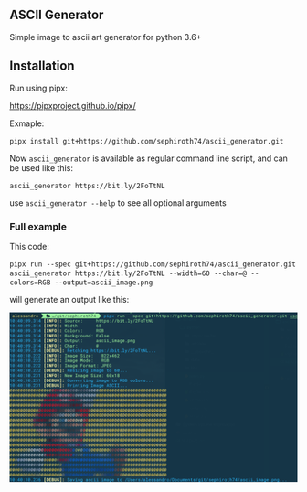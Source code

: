 
## ASCII Generator

Simple image to ascii art generator for python 3.6+

## Installation

Run using pipx:

https://pipxproject.github.io/pipx/

Exmaple:

    pipx install git+https://github.com/sephiroth74/ascii_generator.git
    
Now `ascii_generator` is available as regular command line script, and can be used like this:

    ascii_generator https://bit.ly/2FoTtNL


use `ascii_generator --help` to see all optional arguments

### Full example

This code:

    pipx run --spec git+https://github.com/sephiroth74/ascii_generator.git ascii_generator https://bit.ly/2FoTtNL --width=60 --char=@ --colors=RGB --output=ascii_image.png

will generate an output like this:

![Screenshot-1](./art/screenshot-1.png)
